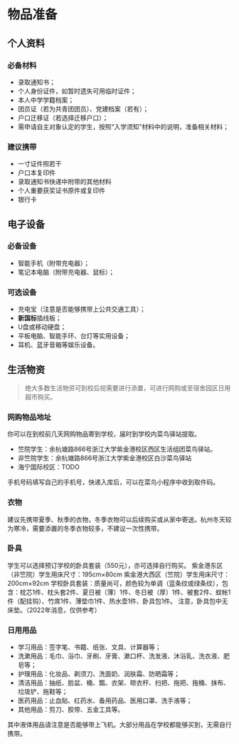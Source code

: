 # 物品准备

## 个人资料

### 必备材料

- 录取通知书；
- 个人身份证件，如暂时遗失可用临时证件；
- 本人中学学籍档案；
- 团员证（若为共青团团员）、党建档案（若有）；
- 户口迁移证（若选择迁移户口）；
- 需申请自主对象认定的学生，按照“入学须知”材料中的说明，准备相关材料；

### 建议携带

- 一寸证件照若干
- 户口本复印件
- 录取通知书快递中附带的其他材料
- 个人重要获奖证书原件或复印件
- 银行卡

## 电子设备

### 必备设备

- 智能手机（附带充电器）；
- 笔记本电脑（附带充电器、鼠标）；

### 可选设备

- 充电宝（注意是否能够携带上公共交通工具）；
- **新国标**插线板；
- U盘或移动硬盘；
- 平板电脑、智能手环、台灯等实用设备；
- 耳机、蓝牙音箱等娱乐设备。

## 生活物资

> 绝大多数生活物资可到校后视需要进行添置，可进行网购或至宿舍园区日用超市购买。

### 网购物品地址

你可以在到校前几天网购物品寄到学校，届时到学校内菜鸟驿站提取。

- 竺院学生：余杭塘路866号浙江大学紫金港校区西区生活组团菜鸟驿站。
- 非竺院学生：余杭塘路866号浙江大学紫金港校区白沙菜鸟驿站
- 海宁国际校区：TODO

手机号码填写自己的手机号，快递入库后，可以在菜鸟小程序中收到取件码。

### 衣物

建议先携带夏季、秋季的衣物，冬季衣物可以后续购买或从家中寄送。杭州冬天较为寒冷，需要添置的冬季衣物较多，不建议一次性携带。

### 卧具

学生可以选择预订学校的卧具套装（550元），亦可选择自行购买。
紫金港东区（非竺院）学生用床尺寸：195cm×80cm
紫金港大西区（竺院）学生用床尺寸：200cm×92cm
学校卧具套装：质量尚可，颜色较为单调（蓝条纹或绿条纹），包含：枕芯1件、枕头套2件、夏日被（薄）1件、冬日被（厚）1件、被套2件、蚊帐1件（配挂钩）、竹席1件、薄垫巾1件、热水壶1件、卧具包1件。
注意，卧具包中无床垫。（2022年消息，仅供参考）

### 日用用品

- 学习用品：签字笔、书籍、纸张、文具、计算器等；
- 洗漱用品：毛巾、浴巾、牙刷、牙膏、漱口杯、洗发液、沐浴乳、洗衣液、肥皂等；
- 护理用品：化妆品、剃须刀、洗面奶、润肤霜、防晒霜等；
- 清洁用品：抽纸、脸盆、桶、瓢、衣架、晾衣杆、扫把、拖把、拖桶、抹布、垃圾铲、拖鞋等；
- 医药用品：止血贴、红药水、备用药品、医用口罩、洗手液等；
- 其他用品：剪刀、胶带、五金工具等。

其中液体用品请注意是否能够带上飞机。大部分用品在学校都能够买到，无需自行携带。
